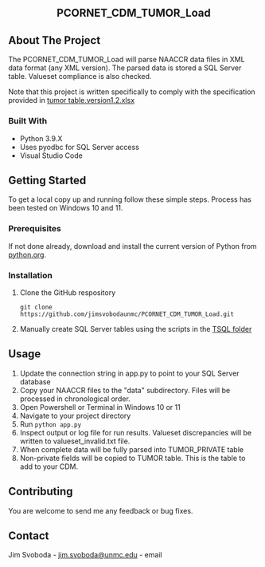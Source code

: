 <p align="center">

  <h2 align="center">PCORNET_CDM_TUMOR_Load</h3>

  <p align="center">

  </p>
</p>


<!-- ABOUT THE PROJECT -->
## About The Project


The PCORNET_CDM_TUMOR_Load will parse NAACCR data files in XML data format (any XML version).  The parsed data is stored a SQL Server table.  Valueset compliance is also checked.

Note that this project is written specifically to comply with the specification provided in [tumor table.version1.2.xlsx](https://github.com/jimsvobodaunmc/PCORNET_CDM_TUMOR_Load/tree/main/docs)



### Built With

* Python 3.9.X
* Uses pyodbc for SQL Server access
* Visual Studio Code


<!-- GETTING STARTED -->
## Getting Started

To get a local copy up and running follow these simple steps.  Process has been tested on Windows 10 and 11.

### Prerequisites

If not done already, download and install the current version of Python from [python.org](https://www.python.org/).


### Installation

1. Clone the GitHub respository
   ```
   git clone https://github.com/jimsvobodaunmc/PCORNET_CDM_TUMOR_Load.git
   ```
2. Manually create SQL Server tables using the scripts in the [TSQL folder](https://github.com/jimsvobodaunmc/PCORNET_CDM_TUMOR_Load/tree/main/TSQL)

<!-- USAGE EXAMPLES -->
## Usage

1. Update the connection string in app.py to point to your SQL Server database
2. Copy your NAACCR files to the "data" subdirectory.  Files will be processed in chronological order.
3. Open Powershell or Terminal in Windows 10 or 11
4. Navigate to your project directory
5. Run ```python app.py```
6. Inspect output or log file for run results.  Valueset discrepancies will be written to valueset_invalid.txt file.
7. When complete data will be fully parsed into TUMOR_PRIVATE table
8. Non-private fields will be copied to TUMOR table.  This is the table to add to your CDM.

<!-- CONTRIBUTING -->
## Contributing

You are welcome to send me any feedback or bug fixes.


<!-- CONTACT -->
## Contact

Jim Svoboda - jim.svoboda@unmc.edu - email
